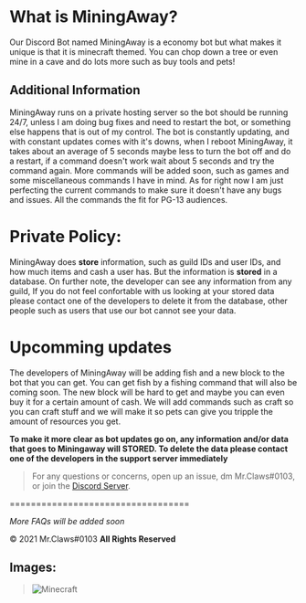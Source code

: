 
  
# What is MiningAway?
Our Discord Bot named MiningAway is a economy bot but what makes it unique is that it is minecraft themed. You can chop down a tree or even mine in a cave and do lots more such as buy tools and pets!

## Additional Information
MiningAway runs on a private hosting server so the bot should be running 24/7, unless I am doing bug fixes and need to restart the bot, or something else happens that is out of my control. The bot is constantly updating, and with constant updates comes with it's downs, when I reboot MiningAway, it takes about an average of 5 seconds maybe less to turn the bot off and do a restart, if a command doesn't work wait about 5 seconds and try the command again. More commands will be added soon, such as games and some miscellaneous commands I have in mind. As for right now I am just perfecting the current commands to make sure it doesn't have any bugs and issues. All the commands the fit for PG-13 audiences.

# Private Policy:
MiningAway does **store** information, such as guild IDs and user IDs, and how much items and cash a user has. But the information is **stored** in a database.
On further note, the developer can see any information from any guild, If you do not feel confortable with us looking at your stored data please contact one of the developers to delete it from the database, other people such as users that use our bot cannot see your data. 

# Upcomming updates
The developers of MiningAway will be adding fish and a new block to the bot that you can get. You can get fish by a fishing command that will also be coming soon. The new block will be hard to get and maybe you can even buy it for a certain amount of cash. We will add commands such as craft so you can craft stuff and we will make it so pets can give you tripple the amount of resources you get. 

**To make it more clear as bot updates go on, any information and/or data that goes to Miningaway will STORED. To delete the data please contact one of the developers in the support server immediately**

> For any questions or concerns, open up an issue, dm Mr.Claws#0103, or join the [Discord Server](https://discord.gg/URmmt4nSxv). 

==================================

*More FAQs will be added soon*

©️ 2021 Mr.Claws#0103 **All Rights Reserved**

## Images:

> ![Minecraft](https://images7.alphacoders.com/589/thumb-1920-589234.jpg)
